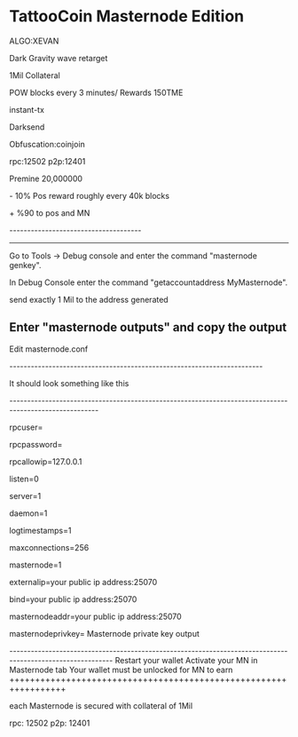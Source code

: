 <h1>TattooCoin Masternode Edition</h1>
<p>ALGO:XEVAN</p>
<p>Dark Gravity wave retarget</p>
<p>1Mil Collateral</p>
<p>POW blocks every 3 minutes/ Rewards 150TME</p>
<p>instant-tx</p>
<p>Darksend</p>
<p>Obfuscation:coinjoin</p>
<p>rpc:12502 p2p:12401</p>
<p>Premine 20,000000 </p>
<p>- 10% Pos reward roughly every 40k blocks</p>
<p>+ %90 to pos and MN</p>

<p>-------------------------------------
 
-----------------------------------------------------------------------
Go to Tools -> Debug console and enter the command "masternode genkey".

In Debug Console enter the command "getaccountaddress MyMasternode".

send exactly 1 Mil to the address generated

Enter "masternode outputs" and copy the output
------------------------------------------------------------------------
Edit masternode.conf 
</p>
-----------------------------------------------------------------------
<p>
It should look something like this</p>
-------------------------------------------------------------------------------------------------------
<p><masternode> <yourip:12401> <PRIVATEKEY> <Proof of transaction> </p>

<p>rpcuser=</p>
<p>rpcpassword=</p>
<p>rpcallowip=127.0.0.1</p>
<p>listen=0</p>
<p>server=1</p>
<p>daemon=1</p>
<p>logtimestamps=1</p>
<p>maxconnections=256</p>
<p>masternode=1</p>
<p>externalip=your public ip address:25070</p>
<p>bind=your public ip address:25070</p>
<p>masternodeaddr=your public ip address:25070</p>
<p>masternodeprivkey= Masternode private key output </p>
-----------------------------------------------------------------------------------------------------------
Restart your wallet
Activate your MN in Masternode tab 
Your wallet must be unlocked for MN to earn
+++++++++++++++++++++++++++++++++++++++++++++++++++++++++++++++++</p>
<p>each Masternode is secured with collateral of 1Mil</p>
<p>rpc: 12502 p2p: 12401 </p>
